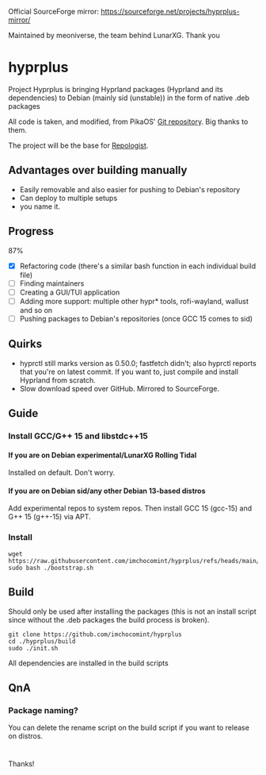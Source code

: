 Official SourceForge mirror: https://sourceforge.net/projects/hyprplus-mirror/

Maintained by meoniverse, the team behind LunarXG. Thank you

# hyprplus
Project Hyprplus is bringing Hyprland packages (Hyprland and its dependencies) to Debian (mainly sid (unstable)) in the form of native .deb packages

All code is taken, and modified, from PikaOS' [Git repository](https://git.pika-os.com/explore/repos). Big thanks to them.

The project will be the base for [Repologist](https://worktree.ca/meowniverse/repologist).

## Advantages over building manually
- Easily removable and also easier for pushing to Debian's repository
- Can deploy to multiple setups
- you name it.

## Progress
87%
- [x] Refactoring code (there's a similar bash function in each individual build file)
- [ ] Finding maintainers
- [ ] Creating a GUI/TUI application
- [ ] Adding more support: multiple other hypr* tools, rofi-wayland, wallust and so on
- [ ] Pushing packages to Debian's repositories (once GCC 15 comes to sid)

## Quirks
- hyprctl still marks version as 0.50.0; fastfetch didn't; also hyprctl reports that you're on latest commit. If you want to, just compile and install Hyprland from scratch.
- Slow download speed over GitHub. Mirrored to SourceForge.

## Guide
### Install GCC/G++ 15 and libstdc++15
#### If you are on Debian experimental/LunarXG Rolling Tidal
Installed on default. Don't worry.

#### If you are on Debian sid/any other Debian 13-based distros
Add experimental repos to system repos. Then install GCC 15 (gcc-15) and G++ 15 (g++-15) via APT.

### Install
```
wget https://raw.githubusercontent.com/imchocomint/hyprplus/refs/heads/main/bootstrap.sh
sudo bash ./bootstrap.sh
```

## Build
Should only be used after installing the packages (this is not an install script since without the .deb packages the build process is broken).
```
git clone https://github.com/imchocomint/hyprplus
cd ./hyprplus/build
sudo ./init.sh
```
All dependencies are installed in the build scripts

## QnA
### Package naming?
You can delete the rename script on the build script if you want to release on distros.

#
Thanks!
